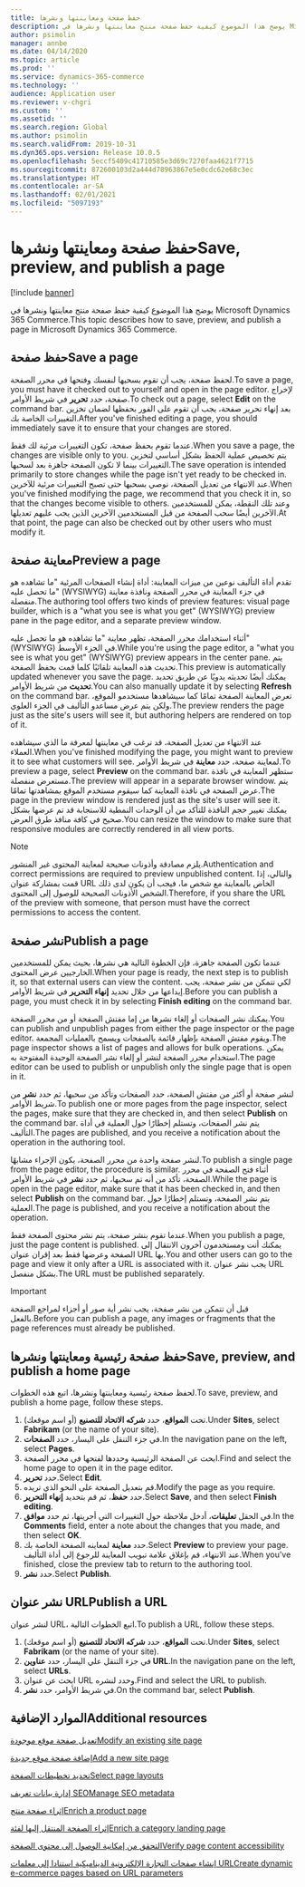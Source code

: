 ```yaml
---
title: حفظ صفحة ومعاينتها ونشرها
description: يوضح هذا الموضوع كيفية حفظ صفحة منتج معاينتها ونشرها في Microsoft Dynamics 365 Commerce.
author: psimolin
manager: annbe
ms.date: 04/14/2020
ms.topic: article
ms.prod: ''
ms.service: dynamics-365-commerce
ms.technology: ''
audience: Application user
ms.reviewer: v-chgri
ms.custom: ''
ms.assetid: ''
ms.search.region: Global
ms.author: psimolin
ms.search.validFrom: 2019-10-31
ms.dyn365.ops.version: Release 10.0.5
ms.openlocfilehash: 5eccf5409c41710585e3d69c7270faa4621f7715
ms.sourcegitcommit: 872600103d2a444d78963867e5e0cdc62e68c3ec
ms.translationtype: HT
ms.contentlocale: ar-SA
ms.lasthandoff: 02/01/2021
ms.locfileid: "5097193"
---
```

# <a name="save-preview-and-publish-a-page"></a><span data-ttu-id="ef281-103">حفظ صفحة ومعاينتها ونشرها</span><span class="sxs-lookup"><span data-stu-id="ef281-103">Save, preview, and publish a page</span></span>

[!include [banner](includes/banner.md)]

<span data-ttu-id="ef281-104">يوضح هذا الموضوع كيفية حفظ صفحة منتج معاينتها ونشرها في Microsoft Dynamics 365 Commerce.</span><span class="sxs-lookup"><span data-stu-id="ef281-104">This topic describes how to save, preview, and publish a page in Microsoft Dynamics 365 Commerce.</span></span>

## <a name="save-a-page"></a><span data-ttu-id="ef281-105">حفظ صفحة</span><span class="sxs-lookup"><span data-stu-id="ef281-105">Save a page</span></span>

<span data-ttu-id="ef281-106">لحفظ صفحة، يجب أن تقوم بسحبها لنفسك وفتحها في محرر الصفحة.</span><span class="sxs-lookup"><span data-stu-id="ef281-106">To save a page, you must have it checked out to yourself and open in the page editor.</span></span> <span data-ttu-id="ef281-107">لإخراج صفحة، حدد **تحرير** في شريط الأوامر.</span><span class="sxs-lookup"><span data-stu-id="ef281-107">To check out a page, select **Edit** on the command bar.</span></span> <span data-ttu-id="ef281-108">بعد إنهاء تحرير صفحة، يجب أن تقوم على الفور بحفظها لضمان تخزين التغييرات الخاصة بك.</span><span class="sxs-lookup"><span data-stu-id="ef281-108">After you've finished editing a page, you should immediately save it to ensure that your changes are stored.</span></span>

<span data-ttu-id="ef281-109">عندما تقوم بحفظ صفحة، تكون التغييرات مرئية لك فقط.</span><span class="sxs-lookup"><span data-stu-id="ef281-109">When you save a page, the changes are visible only to you.</span></span> <span data-ttu-id="ef281-110">يتم تخصيص عملية الحفظ بشكل أساسي لتخزين التغييرات بينما لا تكون الصفحة جاهزة بعد لسحبها.</span><span class="sxs-lookup"><span data-stu-id="ef281-110">The save operation is intended primarily to store changes while the page isn't yet ready to be checked in.</span></span> <span data-ttu-id="ef281-111">عند الانتهاء من تعديل الصفحة، نوصي بسحبها حتى تصبح التغييرات مرئية للآخرين.</span><span class="sxs-lookup"><span data-stu-id="ef281-111">When you've finished modifying the page, we recommend that you check it in, so that the changes become visible to others.</span></span> <span data-ttu-id="ef281-112">وعند تلك النقطة، يمكن للمستخدمين الآخرين أيضًا سحب الصفحة من قبل المستخدمين الآخرين الذين يجب عليهم تعديلها.</span><span class="sxs-lookup"><span data-stu-id="ef281-112">At that point, the page can also be checked out by other users who must modify it.</span></span>

## <a name="preview-a-page"></a><span data-ttu-id="ef281-113">معاينة صفحة</span><span class="sxs-lookup"><span data-stu-id="ef281-113">Preview a page</span></span>

<span data-ttu-id="ef281-114">تقدم أداة التأليف نوعين من ميزات المعاينة: أداة إنشاء الصفحات المرئية "ما تشاهده هو ما تحصل عليه" (WYSIWYG) في جزء المعاينة في محرر الصفحة ونافذة معاينة منفصلة.</span><span class="sxs-lookup"><span data-stu-id="ef281-114">The authoring tool offers two kinds of preview features: visual page builder, which is a "what you see is what you get" (WYSIWYG) preview pane in the page editor, and a separate preview window.</span></span>

<span data-ttu-id="ef281-115">أثناء استخدامك محرر الصفحة، تظهر معاينة "ما تشاهده هو ما تحصل عليه" (WYSIWYG) في الجزء الأوسط.</span><span class="sxs-lookup"><span data-stu-id="ef281-115">While you're using the page editor, a "what you see is what you get" (WYSIWYG) preview appears in the center pane.</span></span> <span data-ttu-id="ef281-116">يتم تحديث هذه المعاينة تلقائيًا كلما قمت بحفظ الصفحة.</span><span class="sxs-lookup"><span data-stu-id="ef281-116">This preview is automatically updated whenever you save the page.</span></span> <span data-ttu-id="ef281-117">يمكنك أيضًا تحديثه يدويًا عن طريق تحديد **تحديث** من شريط الأوامر.</span><span class="sxs-lookup"><span data-stu-id="ef281-117">You can also manually update it by selecting **Refresh** on the command bar.</span></span> <span data-ttu-id="ef281-118">تعرض المعاينة الصفحة تمامًا كما سيشاهدها مستخدمو الموقع، ولكن يتم عرض مساعدو التأليف في الجزء العلوي.</span><span class="sxs-lookup"><span data-stu-id="ef281-118">The preview renders the page just as the site's users will see it, but authoring helpers are rendered on top of it.</span></span>

<span data-ttu-id="ef281-119">عند الانتهاء من تعديل الصفحة، قد ترغب في معاينتها لمعرفة ما الذي سيشاهده العملاء.</span><span class="sxs-lookup"><span data-stu-id="ef281-119">When you've finished modifying the page, you might want to preview it to see what customers will see.</span></span> <span data-ttu-id="ef281-120">لمعاينة صفحة، حدد **معاينة** في شريط الأوامر.</span><span class="sxs-lookup"><span data-stu-id="ef281-120">To preview a page, select **Preview** on the command bar.</span></span> <span data-ttu-id="ef281-121">ستظهر المعاينة في نافذة مستعرض منفصلة.</span><span class="sxs-lookup"><span data-stu-id="ef281-121">The preview will appear in a separate browser window.</span></span> <span data-ttu-id="ef281-122">يتم عرض الصفحة في نافذة المعاينة كما سيقوم مستخدم الموقع بمشاهدتها تمامًا.</span><span class="sxs-lookup"><span data-stu-id="ef281-122">The page in the preview window is rendered just as the site's user will see it.</span></span> <span data-ttu-id="ef281-123">يمكنك تغيير حجم النافذة للتأكد من أن الوحدات النمطية للاستجابة قد تم عرضها بشكل صحيح في كافة منافذ طرق العرض.</span><span class="sxs-lookup"><span data-stu-id="ef281-123">You can resize the window to make sure that responsive modules are correctly rendered in all view ports.</span></span>

> [!NOTE]
> <span data-ttu-id="ef281-124">يلزم مصادقة وأذونات صحيحة لمعاينة المحتوى غير المنشور.</span><span class="sxs-lookup"><span data-stu-id="ef281-124">Authentication and correct permissions are required to preview unpublished content.</span></span> <span data-ttu-id="ef281-125">والتالي، إذا قمت بمشاركة عنوان URL الخاص بالمعاينة مع شخص ما، فيجب أن يكون لدى ذلك الشخص الأذونات الصحيحة للوصول إلى المحتوى.</span><span class="sxs-lookup"><span data-stu-id="ef281-125">Therefore, if you share the URL of the preview with someone, that person must have the correct permissions to access the content.</span></span>

## <a name="publish-a-page"></a><span data-ttu-id="ef281-126">نشر صفحة</span><span class="sxs-lookup"><span data-stu-id="ef281-126">Publish a page</span></span>

<span data-ttu-id="ef281-127">عندما تكون الصفحة جاهزة، فإن الخطوة التالية هي نشرها، بحيث يمكن للمستخدمين الخارجيين عرض المحتوى.</span><span class="sxs-lookup"><span data-stu-id="ef281-127">When your page is ready, the next step is to publish it, so that external users can view the content.</span></span> <span data-ttu-id="ef281-128">لكي تتمكن من نشر صفحة، يجب إيداعها من خلال تحديد **إنهاء التحرير** في شريط الأوامر.</span><span class="sxs-lookup"><span data-stu-id="ef281-128">Before you can publish a page, you must check it in by selecting **Finish editing** on the command bar.</span></span>

<span data-ttu-id="ef281-129">يمكنك نشر الصفحات أو إلغاء نشرها من إما مفتش الصفحة أو من محرر الصفحة.</span><span class="sxs-lookup"><span data-stu-id="ef281-129">You can publish and unpublish pages from either the page inspector or the page editor.</span></span> <span data-ttu-id="ef281-130">ويقوم مفتش الصفحة بإظهار قائمة بالصفحات ويسمح بالعمليات المجمعة.</span><span class="sxs-lookup"><span data-stu-id="ef281-130">The page inspector shows a list of pages and allows for bulk operations.</span></span> <span data-ttu-id="ef281-131">يمكن استخدام محرر الصفحة لنشر أو إلغاء نشر الصفحة الوحيدة المفتوحة به.</span><span class="sxs-lookup"><span data-stu-id="ef281-131">The page editor can be used to publish or unpublish only the single page that is open in it.</span></span>

<span data-ttu-id="ef281-132">لنشر صفحة أو أكثر من مفتش الصفحة، حدد الصفحات وتأكد من سحبها، ثم حدد **نشر** من شريط الأوامر.</span><span class="sxs-lookup"><span data-stu-id="ef281-132">To publish one or more pages from the page inspector, select the pages, make sure that they are checked in, and then select **Publish** on the command bar.</span></span> <span data-ttu-id="ef281-133">يتم نشر الصفحات، وتستلم إخطارًا حول العملية في أداة التأليف.</span><span class="sxs-lookup"><span data-stu-id="ef281-133">The pages are published, and you receive a notification about the operation in the authoring tool.</span></span>

<span data-ttu-id="ef281-134">لنشر صفحة واحدة من محرر الصفحة، يكون الإجراء مشابهًا.</span><span class="sxs-lookup"><span data-stu-id="ef281-134">To publish a single page from the page editor, the procedure is similar.</span></span> <span data-ttu-id="ef281-135">أثناء فتح الصفحة في محرر الصفحة، تأكد من أنه تم سحبها، ثم حدد **نشر** في شريط الأوامر.</span><span class="sxs-lookup"><span data-stu-id="ef281-135">While the page is open in the page editor, make sure that it has been checked in, and then select **Publish** on the command bar.</span></span> <span data-ttu-id="ef281-136">يتم نشر الصفحة، وتستلم إخطارًا حول العملية.</span><span class="sxs-lookup"><span data-stu-id="ef281-136">The page is published, and you receive a notification about the operation.</span></span>

<span data-ttu-id="ef281-137">عندما تقوم بنشر صفحة، يتم نشر محتوى الصفحة فقط.</span><span class="sxs-lookup"><span data-stu-id="ef281-137">When you publish a page, just the page content is published.</span></span> <span data-ttu-id="ef281-138">يمكنك أنت ومستخدمون آخرون الانتقال إلى الصفحة وعرضها فقط بعد إقران عنوان URL بها.</span><span class="sxs-lookup"><span data-stu-id="ef281-138">You and other users can go to the page and view it only after a URL is associated with it.</span></span> <span data-ttu-id="ef281-139">يجب نشر عنوان URL بشكل منفصل.</span><span class="sxs-lookup"><span data-stu-id="ef281-139">The URL must be published separately.</span></span>

> [!IMPORTANT]
> <span data-ttu-id="ef281-140">قبل أن تتمكن من نشر صفحة، يجب نشر أية صور أو أجزاء لمراجع الصفحة بالفعل.</span><span class="sxs-lookup"><span data-stu-id="ef281-140">Before you can publish a page, any images or fragments that the page references must already be published.</span></span>

## <a name="save-preview-and-publish-a-home-page"></a><span data-ttu-id="ef281-141">حفظ صفحة رئيسية ومعاينتها ونشرها</span><span class="sxs-lookup"><span data-stu-id="ef281-141">Save, preview, and publish a home page</span></span>

<span data-ttu-id="ef281-142">لحفظ صفحة رئيسية ومعاينتها ونشرها، اتبع هذه الخطوات.</span><span class="sxs-lookup"><span data-stu-id="ef281-142">To save, preview, and publish a home page, follow these steps.</span></span>

1. <span data-ttu-id="ef281-143">تحت **المواقع**، حدد **شركه الاتحاد للتصنيع** (أو اسم موقعك).</span><span class="sxs-lookup"><span data-stu-id="ef281-143">Under **Sites**, select **Fabrikam** (or the name of your site).</span></span>
1. <span data-ttu-id="ef281-144">في جزء التنقل على اليسار، حدد **الصفحات**.</span><span class="sxs-lookup"><span data-stu-id="ef281-144">In the navigation pane on the left, select **Pages**.</span></span>
1. <span data-ttu-id="ef281-145">ابحث عن الصفحة الرئيسية وحددها لفتحها في محرر الصفحة.</span><span class="sxs-lookup"><span data-stu-id="ef281-145">Find and select the home page to open it in the page editor.</span></span>
1. <span data-ttu-id="ef281-146">حدد **تحرير**.</span><span class="sxs-lookup"><span data-stu-id="ef281-146">Select **Edit**.</span></span>
1. <span data-ttu-id="ef281-147">قم بتعديل الصفحة على النحو الذي تريده.</span><span class="sxs-lookup"><span data-stu-id="ef281-147">Modify the page as you require.</span></span>
1. <span data-ttu-id="ef281-148">حدد **حفظ**، ثم قم بتحديد **إنهاء التحرير**.</span><span class="sxs-lookup"><span data-stu-id="ef281-148">Select **Save**, and then select **Finish editing**.</span></span>
1. <span data-ttu-id="ef281-149">في الحقل **تعليقات**، أدخل ملاحظة حول التغييرات التي أجريتها، ثم حدد **موافق**.</span><span class="sxs-lookup"><span data-stu-id="ef281-149">In the **Comments** field, enter a note about the changes that you made, and then select **OK**.</span></span>
1. <span data-ttu-id="ef281-150">حدد **معاينة** لمعاينه الصفحة الخاصة بك.</span><span class="sxs-lookup"><span data-stu-id="ef281-150">Select **Preview** to preview your page.</span></span> <span data-ttu-id="ef281-151">عند الانتهاء، قم بإغلاق علامة تبويب المعاينة للرجوع إلى أداة التأليف.</span><span class="sxs-lookup"><span data-stu-id="ef281-151">When you've finished, close the preview tab to return to the authoring tool.</span></span>
1. <span data-ttu-id="ef281-152">حدد **نشر**.</span><span class="sxs-lookup"><span data-stu-id="ef281-152">Select **Publish**.</span></span>

## <a name="publish-a-url"></a><span data-ttu-id="ef281-153">نشر عنوان URL</span><span class="sxs-lookup"><span data-stu-id="ef281-153">Publish a URL</span></span>

<span data-ttu-id="ef281-154">لنشر عنوان URL، اتبع الخطوات التالية.</span><span class="sxs-lookup"><span data-stu-id="ef281-154">To publish a URL, follow these steps.</span></span>

1. <span data-ttu-id="ef281-155">تحت **المواقع**، حدد **شركه الاتحاد للتصنيع** (أو اسم موقعك).</span><span class="sxs-lookup"><span data-stu-id="ef281-155">Under **Sites**, select **Fabrikam** (or the name of your site).</span></span>
1. <span data-ttu-id="ef281-156">في جزء التنقل علي اليسار، حدد **عناوين URL**.</span><span class="sxs-lookup"><span data-stu-id="ef281-156">In the navigation pane on the left, select **URLs**.</span></span>
1. <span data-ttu-id="ef281-157">ابحث عن عنوان URL وحدد لنشره.</span><span class="sxs-lookup"><span data-stu-id="ef281-157">Find and select the URL to publish.</span></span>
1. <span data-ttu-id="ef281-158">في شريط الأوامر، حدد **نشر**.</span><span class="sxs-lookup"><span data-stu-id="ef281-158">On the command bar, select **Publish**.</span></span>

## <a name="additional-resources"></a><span data-ttu-id="ef281-159">الموارد الإضافية</span><span class="sxs-lookup"><span data-stu-id="ef281-159">Additional resources</span></span>

[<span data-ttu-id="ef281-160">تعديل صفحة موقع موجودة</span><span class="sxs-lookup"><span data-stu-id="ef281-160">Modify an existing site page</span></span>](modify-existing-page.md)

[<span data-ttu-id="ef281-161">إضافة صفحة موقع جديدة</span><span class="sxs-lookup"><span data-stu-id="ef281-161">Add a new site page</span></span>](add-new-page.md)

[<span data-ttu-id="ef281-162">تحديد تخطيطات الصفحة</span><span class="sxs-lookup"><span data-stu-id="ef281-162">Select page layouts</span></span>](select-page-layouts.md)

[<span data-ttu-id="ef281-163">إدارة بيانات تعريف SEO</span><span class="sxs-lookup"><span data-stu-id="ef281-163">Manage SEO metadata</span></span>](manage-seo-metadata.md)

[<span data-ttu-id="ef281-164">إثراء صفحة منتج</span><span class="sxs-lookup"><span data-stu-id="ef281-164">Enrich a product page</span></span>](enrich-product-page.md)

[<span data-ttu-id="ef281-165">إثراء الصفحة المنتقل إليها‬ لفئة</span><span class="sxs-lookup"><span data-stu-id="ef281-165">Enrich a category landing page</span></span>](enrich-category-page.md)

[<span data-ttu-id="ef281-166">التحقق من إمكانية الوصول إلى محتوى الصفحة</span><span class="sxs-lookup"><span data-stu-id="ef281-166">Verify page content accessibility</span></span>](verify-accessibility.md)

[<span data-ttu-id="ef281-167">إنشاء صفحات التجارة الإلكترونية الديناميكية استنادا إلى معلمات URL</span><span class="sxs-lookup"><span data-stu-id="ef281-167">Create dynamic e-commerce pages based on URL parameters</span></span>](create-dynamic-pages.md)
